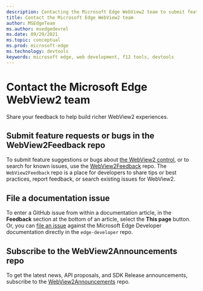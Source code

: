 ```yaml
---
description: Contacting the Microsoft Edge WebView2 team to submit feature requests or bug reports.
title: Contact the Microsoft Edge WebView2 team
author: MSEdgeTeam
ms.author: msedgedevrel
ms.date: 09/29/2021
ms.topic: conceptual
ms.prod: microsoft-edge
ms.technology: devtools
keywords: microsoft edge, web development, f12 tools, devtools
---
```

# Contact the Microsoft Edge WebView2 team

Share your feedback to help build richer WebView2 experiences.


<!-- ====================================================================== -->
## Submit feature requests or bugs in the WebView2Feedback repo

To submit feature suggestions or bugs about [the WebView2 control][IntroWebView2], or to search for known issues, use the [WebView2Feedback][GithubMicrosoftedgeWebviewfeedback] repo.  The `WebView2Feedback` repo is a place for developers to share tips or best practices, report feedback, or search existing issues for WebView2.


<!-- ====================================================================== -->
## File a documentation issue

To enter a GitHub issue from within a documentation article, in the **Feedback** section at the bottom of an article, select the **This page** button.  Or, you can [file an issue][GitHubMicrosoftDocsEdgeDeveloperNewIssue] against the Microsoft Edge Developer documentation directly in the `edge-developer` repo.


<!-- ====================================================================== -->
## Subscribe to the WebView2Announcements repo

To get the latest news, API proposals, and SDK Release announcements, subscribe to the [WebView2Announcements][WebView2AnnouncementsRepo] repo.  


<!-- ====================================================================== -->
<!-- links -->
[OpeningDevTools]: ../devtools-guide-chromium/index.md#opening-devtools "OpeningDevTools - Microsoft Edge Developer Tools overview | Microsoft Edge Developer documentation"
[IntroWebView2]: index.md "Introduction to Microsoft Edge WebView2 | Microsoft Edge Developer documentation"
[WebWeWant]: ../web-we-want/index.md "The Web We Want initiative | Microsoft Edge Developer documentation"
<!-- external links -->
[ContributeEdgeDevDocsRepo]: https://github.com/MicrosoftDocs/edge-developer#contributing "contribute to the edge-developer documentation repo | Microsoft Edge Developer documentation"
[GitHubMicrosoftDocsEdgeDeveloperNewIssue]: https://github.com/MicrosoftDocs/edge-developer/issues/new?title=[DevTools%20Docs%20Feedback] "New Issue - MicrosoftDocs/edge-developer - GitHub"
[WebView2AnnouncementsRepo]: https://github.com/MicrosoftEdge/WebView2Announcements "WebView2Announcements repo | GitHub"
[GithubMicrosoftedgeWebviewfeedback]: https://github.com/MicrosoftEdge/WebViewFeedback "WebView Feedback - MicrosoftEdge/WebViewFeedback | GitHub"
